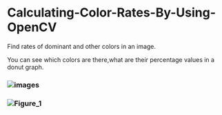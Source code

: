 # Calculating-Color-Rates-By-Using-OpenCV

 Find rates of dominant and other colors in an image.

 You can see which colors are there,what are their percentage values in a donut graph.
 
 
 ### ![images](https://user-images.githubusercontent.com/53530231/62608615-d2dbae00-b908-11e9-9b5e-a890d787959f.jpg)
 
### ![Figure_1](https://user-images.githubusercontent.com/53530231/62608629-d838f880-b908-11e9-890f-7f667c1940d0.png)




